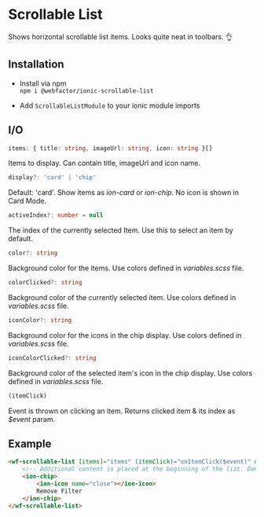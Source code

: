 # Scrollable List

Shows horizontal scrollable list items.
Looks quite neat in toolbars. 👌

## Installation

- Install via npm  
`npm i @webfactor/ionic-scrollable-list`

- Add `ScrollableListModule` to your ionic module imports

## I/O

```typescript
items: { title: string, imageUrl: string, icon: string }[]
```
Items to display. Can contain title, imageUrl and icon name.

```typescript
display?: 'card' | 'chip'
```  
Default: 'card'. Show items as _ion-card_ or _ion-chip_.  No icon is shown in Card Mode.

```typescript
activeIndex?: number = null
```
The index of the currently selected Item. Use this to select an item by default.

```typescript
color?: string
```
Background color for the items. Use colors defined in _variables.scss_ file.

```typescript
colorClicked?: string
```
Background color of the currently selected item. Use colors defined in _variables.scss_ file.

```typescript
iconColor?: string
```
Background color for the icons in the chip display. Use colors defined in _variables.scss_ file.

```typescript
iconColorClicked?: string
```
Background color of the selected item's icon in the chip display. Use colors defined in _variables.scss_ file.

```typescript
(itemClick)
```
Event is thrown on clicking an item. Returns clicked item & its index as _$event_ param.

## Example
```html
<wf-scrollable-list [items]="items" (itemClick)="onItemClick($event)" display="chip">
    <!-- Additional content is placed at the beginning of the list. Don't use <ion-label> in here. -->
    <ion-chip>
        <ion-icon name="close"></ion-icon>
        Remove Filter
    </ion-chip>
</wf-scrollable-list>
```